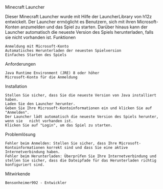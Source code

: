 Minecraft Launcher

Dieser Minecraft Launcher wurde mit Hilfe der LauncherLibrary von h12z entwickelt. Der Launcher ermöglicht es Benutzern, sich mit ihren Microsoft-Konten anzumelden und das Spiel zu starten. Darüber hinaus kann der Launcher automatisch die neueste Version des Spiels herunterladen, falls sie nicht vorhanden ist.
Funktionen

    Anmeldung mit Microsoft-Konto
    Automatisches Herunterladen der neuesten Spielversion
    Einfaches Starten des Spiels

Anforderungen

    Java Runtime Environment (JRE) 8 oder höher
    Microsoft-Konto für die Anmeldung

Installation

    Stellen Sie sicher, dass Sie die neueste Version von Java installiert haben.
    Laden Sie den Launcher herunter.
    Geben Sie Ihre Microsoft-Kontoinformationen ein und klicken Sie auf "Anmelden".
    Der Launcher lädt automatisch die neueste Version des Spiels herunter, wenn sie   nicht vorhanden ist.
    Klicken Sie auf "Login", um das Spiel zu starten.

Problemlösung

    Fehler beim Anmelden: Stellen Sie sicher, dass Ihre Microsoft-Kontoinformationen korrekt sind und dass Sie eine aktive Internetverbindung haben.
    Fehler beim Herunterladen: Überprüfen Sie Ihre Internetverbindung und stellen Sie sicher, dass die Dateipfade für das Herunterladen richtig konfiguriert sind.

Mitwirkende

    Bensonheimer992 - Entwickler
